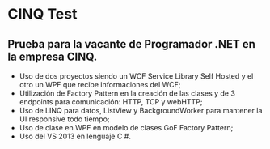 # CINQ Test #

## Prueba para la vacante de Programador .NET en la empresa CINQ. ##

* Uso de dos proyectos siendo un WCF Service Library Self Hosted y el otro un WPF que recibe informaciones del WCF;
* Utilización de Factory Pattern en la creación de las clases y de 3 endpoints para comunicación: HTTP, TCP y webHTTP;
* Uso de LINQ para datos, ListView y BackgroundWorker para mantener la UI responsive todo tiempo;
* Uso de clase en WPF en modelo de clases GoF Factory Pattern;
* Uso del VS 2013 en lenguaje C #.

